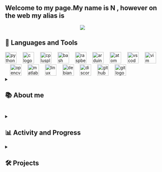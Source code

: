 <h2 align="left">Welcome to my page.My name is N , however on the web my alias is   </h2>




 <p align="center">
  <img src="https://github.com/Meg4Byte/Meg4Byte/assets/121357383/351de541-fe65-4f4f-acf3-b661c7df0bd3" >
</p>







## 🔧 Languages and Tools 

<div align="left">
  <img src="https://cdn.simpleicons.org/python/3776AB" height="37" alt="python logo"  />
  <img width="12" />
  <img src="https://cdn.simpleicons.org/c/A8B9CC" height="37" alt="c logo"  />
  <img width="12" />
  <img src="https://cdn.simpleicons.org/c++/00599C" height="37" alt="cplusplus logo"  />
  <img width="12" />
  <img src="https://skillicons.dev/icons?i=bash" height="37" alt="bash logo"  />
  <img width="12" />
  <img src="https://cdn.simpleicons.org/raspberrypi/A22846" height="37" alt="raspberrypi logo"  />
  <img width="12" />
  <img src="https://cdn.simpleicons.org/arduino/00979D" height="37" alt="arduino logo"  />
  <img width="12" />
  <img src="https://cdn.jsdelivr.net/gh/devicons/devicon/icons/atom/atom-original.svg" height="37" alt="atom logo"  />
  <img width="12" />
  <img src="https://cdn.simpleicons.org/visualstudiocode/007ACC" height="37" alt="vscode logo"  />
  <img width="12" />
  <img src="https://cdn.simpleicons.org/vim/019733" height="37" alt="vim logo"  />
  <img width="12" />
  <img src="https://cdn.jsdelivr.net/gh/devicons/devicon/icons/opencv/opencv-original.svg" height="37" alt="opencv logo"  />
  <img width="12" />
  <img src="https://cdn.jsdelivr.net/gh/devicons/devicon/icons/matlab/matlab-original.svg" height="37" alt="matlab logo"  />
  <img width="12" />
  <img src="https://cdn.simpleicons.org/linux/FCC624" height="37" alt="linux logo"  />
  <img width="12" />
  <img src="https://cdn.simpleicons.org/debian/A81D33" height="37" alt="debian logo"  />
  <img width="12" />
  <img src="https://skillicons.dev/icons?i=discord" height="37" alt="discord logo"  />
  <img width="12" />
  <img src="https://skillicons.dev/icons?i=github" height="37" alt="github logo"  />
  <img width="12" />
  <img src="https://cdn.simpleicons.org/git/F05032" height="37" alt="git logo"  />
</div>


<details> 

  <summary><h2>📚 About me </h2></summary>
  Something is not right here

  <!-- https://github.com/jamesgeorge007/github-activity-readme -->
  <!--START_SECTION:activity-->


<!--END_SECTION:activity-->

</details>

###


<details> 
  <summary><h2>📊 Activity and Progress</h2></summary>

  <h3>🔥 Streak Stats</h3>

  <!-- GitHub Readme Streak Stats - https://github.com/DenverCoder1/github-readme-streak-stats -->
  <p align="center">
    <a href="https://github.com/DenverCoder1/github-readme-streak-stats">
      <!-- Use https://streak-stats.demolab.com or self-host with your own Vercel app - visit https://git.io/streak-stats for instructions -->
      <img title="🔥 Get streak stats for your profile at git.io/streak-stats" alt="Meg4Byte's streak" src="https://github-readme-streak-stats-9m8ugfa77-denvercoder1.vercel.app/?user=Meg4Byte&theme=monokai-metallian&hide_border=true"/>
    </a>
    <p>🔥 Get streak stats for your profile at <a href="https://git.io/streak-stats">git.io/streak-stats</a></p>
  </p>

  <h3>💻 GitHub Profile Stats</h3>

  <!-- https://github.com/anuraghazra/github-readme-stats -->

  <a href="https://github.com/anuraghazra/github-readme-stats"><img alt="Meg4Byte's Github Stats" src="https://denvercoder1-github-readme-stats.vercel.app/api/?username=Meg4Byte&show_icons=true&include_all_commits=true&count_private=true&theme=react&hide_border=true&bg_color=1F222E&title_color=F85D7F&icon_color=F8D866" height="192px"/></a>
  <a href="https://github.com/anuraghazra/github-readme-stats"><img alt="Meg4Byte's Top Languages" src="https://denvercoder1-github-readme-stats.vercel.app/api/top-langs/?username=Meg4Byte&langs_count=8&layout=compact&theme=react&hide_border=true&bg_color=1F222E&title_color=F85D7F&icon_color=F8D866&hide=Jupyter%20Notebook,Roff" height="192px"/></a>
  <br/>

  <b>Note:</b> Top languages is only a metric of the languages my public code consists of and doesn't reflect experience or skill level.

  <h3>🧮 LeetCode Stats</h3>

  <!-- LeetCode Stats -->
  <p align="center">
    <img alt="Meg4Byte's LeetCode Stats" src="https://leetcard.jacoblin.cool/Meg4Byte?ext=heatmap"/>
  </p>

  <b>Note:</b> While it is good to have problem-solving skills and apply data structures and algorithms to solve problems on LeetCode, it is also worth doing as many projects as you can.
  
  <!-- https://github.com/jamesgeorge007/github-activity-readme -->
  <!--START_SECTION:activity-->
  <!--END_SECTION:activity-->

</details>

<details> 
  <summary><h2>🛠️ Projects</h2></summary>

  ### Recent Projects

  1. **Project Name 1**
     - Description: Brief description of the project.
     - Link: [Repository](https://github.com/your-username/project-1) / [Live Demo](https://example.com)

  2. **Project Name 2**
     - Description: Brief description of the project.
     - Link: [Repository](https://github.com/your-username/project-2) / [Live Demo](https://example.com)

  3. **Project Name 3**
     - Description: Brief description of the project.
     - Link: [Repository](https://github.com/your-username/project-3) / [Live Demo](https://example.com)

  ### Top Projects

  1. **Top Project 1**
     - Description: Detailed description of the project and its significance.
     - Link: [Repository](https://github.com/your-username/top-project-1) / [Live Demo](https://example.com)

  2. **Top Project 2**
     - Description: Detailed description of the project and its significance.
     - Link: [Repository](https://github.com/your-username/top-project-2) / [Live Demo](https://example.com)

  3. **Top Project 3**
     - Description: Detailed description of the project and its significance.
     - Link: [Repository](https://github.com/your-username/top-project-3) / [Live Demo](https://example.com)

  ### Projects I Am Working On

  1. **Future Project 1**
     - Description: Brief description of the project.
     - Link: [Repository](https://github.com/your-username/future-project-1) / [Live Demo](https://example.com)

  2. **Future Project 2**
     - Description: Brief description of the project.
     - Link: [Repository](https://github.com/your-username/future-project-2) / [Live Demo](https://example.com)

  3. **Future Project 3**
     - Description: Brief description of the project.
     - Link: [Repository](https://github.com/your-username/future-project-3) / [Live Demo](https://example.com)

</details>





